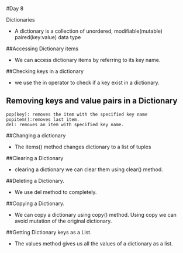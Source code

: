 #Day 8

Dictionaries
- A dictionary is a collection of unordered, modifiable(mutable) paired(key:value) data type

##Accessing Dictionary items
- We can access dictionary items by referring to its key name.

##Checking keys in a dictionary
- we use the in operator to check if a key exist in a dictionary.

## Removing keys and value pairs in a Dictionary
	pop(key): removes the item with the specified key name
	popitem():removes last item.
	del: removes an item with specified key name.

##Changing a dictionary
- The items() method changes dictionary to a list of tuples

##Clearing a Dictionary 
- clearing a dictionary we can clear them using clear() method.

##Deleting a Dictionary.
- We use del method to completely.

##Copying a Dictionary.
- We can copy a dictionary using copy() method. Using copy we can avoid mutation of the original dictionary.

##Getting Dictionary keys as a List.
- The values method gives us all the values of a dictionary as a list.
